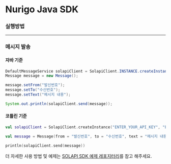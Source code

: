 # Nurigo Java SDK

### 실행방법

---

### 메시지 발송 

#### 자바 기준 
```java
DefaultMessageService solapiClient = SolapiClient.INSTANCE.createInstance("ENTER_YOUR_API_KEY", "ENTER_YOUR_API_SECRET_KEY");
Message message = new Message();

message.setFrom("발신번호");
message.setTo("수신번호");
message.setText("메시지 내용");

System.out.println(solapiClient.send(message));
```

#### 코틀린 기준
```kotlin
val solapiClient = SolapiClient.createInstance("ENTER_YOUR_API_KEY", "ENTER_YOUR_API_SECRET_KEY")

val message = Message(from = "발신번호", to = "수신번호", text = "메시지 내용")

println(solapiClient.send(message))
```

더 자세한 사용 방법 및 예제는 [SOLAPI SDK 예제 레포지터리](https://github.com/solapi/solapi-java-examples)를 참고 해주세요.

